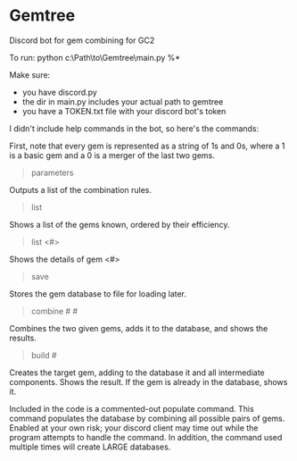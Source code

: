 # Gemtree
Discord bot for gem combining for GC2

To run:
    python c:\Path\to\Gemtree\main.py %*

Make sure:
* you have discord.py
* the dir in main.py includes your actual path to gemtree
* you have a TOKEN.txt file with your discord bot's token

I didn't include help commands in the bot, so here's the commands:

First, note that every gem is represented as a string of 1s and 0s, where a 1 is a basic gem and a 0 is a merger of the last two gems.

> parameters

Outputs a list of the combination rules.

> list

Shows a list of the gems known, ordered by their efficiency.

> list <#>

Shows the details of gem <#>

> save

Stores the gem database to file for loading later.

> combine # #

Combines the two given gems, adds it to the database, and shows the results.

> build #

Creates the target gem, adding to the database it and all intermediate components. Shows the result. If the gem is already in the database, shows it.

Included in the code is a commented-out populate command. This command populates the database by combining all possible pairs of gems. Enabled at your own risk; your discord client may time out while the program attempts to handle the command. In addition, the command used multiple times will create LARGE databases. 
